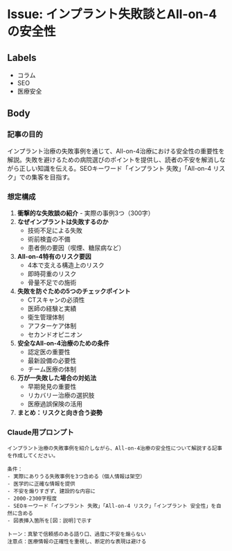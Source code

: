 # Issue: インプラント失敗談とAll-on-4の安全性

## Labels
- コラム
- SEO
- 医療安全

## Body

### 記事の目的
インプラント治療の失敗事例を通じて、All-on-4治療における安全性の重要性を解説。失敗を避けるための病院選びのポイントを提供し、読者の不安を解消しながら正しい知識を伝える。SEOキーワード「インプラント 失敗」「All-on-4 リスク」での集客を目指す。

### 想定構成
1. **衝撃的な失敗談の紹介** - 実際の事例3つ（300字）
2. **なぜインプラントは失敗するのか**
   - 技術不足による失敗
   - 術前検査の不備
   - 患者側の要因（喫煙、糖尿病など）
3. **All-on-4特有のリスク要因**
   - 4本で支える構造上のリスク
   - 即時荷重のリスク
   - 骨量不足での施術
4. **失敗を防ぐための5つのチェックポイント**
   - CTスキャンの必須性
   - 医師の経験と実績
   - 衛生管理体制
   - アフターケア体制
   - セカンドオピニオン
5. **安全なAll-on-4治療のための条件**
   - 認定医の重要性
   - 最新設備の必要性
   - チーム医療の体制
6. **万が一失敗した場合の対処法**
   - 早期発見の重要性
   - リカバリー治療の選択肢
   - 医療過誤保険の活用
7. **まとめ：リスクと向き合う姿勢**

### Claude用プロンプト
```
インプラント治療の失敗事例を紹介しながら、All-on-4治療の安全性について解説する記事を作成してください。

条件：
- 実際にありうる失敗事例を3つ含める（個人情報は架空）
- 医学的に正確な情報を提供
- 不安を煽りすぎず、建設的な内容に
- 2000-2300字程度
- SEOキーワード「インプラント 失敗」「All-on-4 リスク」「インプラント 安全性」を自然に含める
- 図表挿入箇所を[図：説明]で示す

トーン：真摯で信頼感のある語り口、過度に不安を煽らない
注意点：医療情報の正確性を重視し、断定的な表現は避ける
```